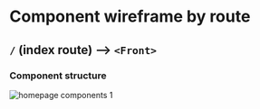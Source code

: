 # Component wireframe by route

## `/` (index route) --> `<Front>`

### Component structure

![homepage components 1](/docs/images/dicty-frontpage-wireframe.png)
